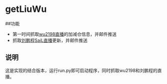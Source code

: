 # getLiuWu

##功能

* 第一时间抓取[wu2198直播](http://blog.sina.com.cn/s/articlelist_1216826604_0_1.html)的加减仓信息，并邮件推送
* 抓取[刘鹏程SaiL直播](http://www.imaibo.net/space/1954702)更新，并邮件推送

## 说明
这是实现的结合版本，运行run.py即可启动程序，同时抓取wu2198和刘鹏程的直播。